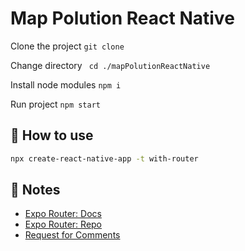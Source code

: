 # Map Polution React Native

Clone the project `git clone`

Change directory ` cd ./mapPolutionReactNative`

Install node modules `npm i`

Run project `npm start`

## 🚀 How to use

```sh
npx create-react-native-app -t with-router
```

## 📝 Notes

- [Expo Router: Docs](https://expo.github.io/router)
- [Expo Router: Repo](https://github.com/expo/router)
- [Request for Comments](https://github.com/expo/router/discussions/1)
